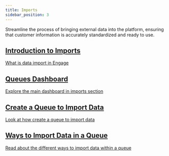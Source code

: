 ```yaml
---
title: Imports
sidebar_position: 3
---
```


Streamline the process of bringing external data into the platform, ensuring that customer information is accurately standardized and ready to use.

<section class="row list">
   <article class="col col--6 margin-bottom--lg">
      <a class="card padding--lg cardContainer" href="/docs/engage/data/imports/introduction/">
         <h2 class="text--truncate cardTitle" title="Introduction to Imports">Introduction to Imports</h2>
         <p class="text--truncate cardDescription" title="What is data import in Engage">What is data import in Engage</p>
      </a>
   </article>

  <article class="col col--6 margin-bottom--lg">
      <a class="card padding--lg cardContainer" href="/docs/engage/data/imports/queues-dashboard/">
         <h2 class="text--truncate cardTitle" title="Queues Dashboard">Queues Dashboard</h2>
         <p class="text--truncate cardDescription" title="Explore the main dashboard in imports section">Explore the main dashboard in imports section</p>
      </a>
   </article>

   <article class="col col--6 margin-bottom--lg">
      <a class="card padding--lg cardContainer" href="/docs/engage/data/imports/create-queue-to-import-data/">
         <h2 class="text--truncate cardTitle" title="Create a Queue to Import Data">Create a Queue to Import Data</h2>
         <p class="text--truncate cardDescription" title="Look at how create a queue to import data">Look at how create a queue to import data</p>
      </a>
   </article>

<article class="col col--6 margin-bottom--lg">
      <a class="card padding--lg cardContainer" href="/docs/engage/data/imports/prequisites-to-import-data-within-queue/">
         <h2 class="text--truncate cardTitle" title="Ways to Import Data in a Queue">Ways to Import Data in a Queue</h2>
         <p class="text--truncate cardDescription" title="Read about the different ways to import data within a queue">Read about the different ways to import data within a queue</p>
      </a>
   </article>
</section>